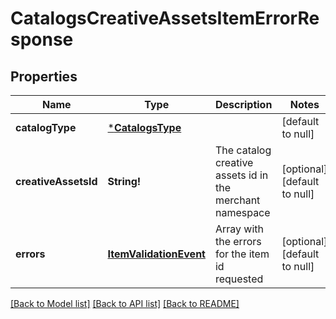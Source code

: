 # CatalogsCreativeAssetsItemErrorResponse

## Properties
Name | Type | Description | Notes
------------ | ------------- | ------------- | -------------
**catalogType** | [***CatalogsType**](CatalogsType.md) |  | [default to null]
**creativeAssetsId** | **String!** | The catalog creative assets id in the merchant namespace | [optional] [default to null]
**errors** | [**ItemValidationEvent**](ItemValidationEvent.md) | Array with the errors for the item id requested | [optional] [default to null]

[[Back to Model list]](../README.md#documentation-for-models) [[Back to API list]](../README.md#documentation-for-api-endpoints) [[Back to README]](../README.md)


